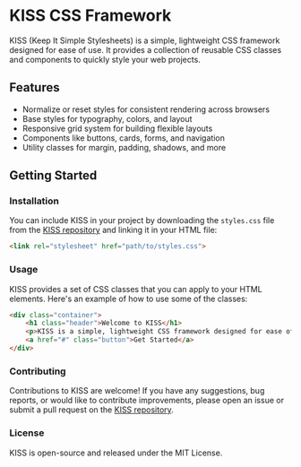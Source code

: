 # KISS CSS Framework

KISS (Keep It Simple Stylesheets) is a simple, lightweight CSS framework designed for ease of use. It provides a collection of reusable CSS classes and components to quickly style your web projects.

## Features

- Normalize or reset styles for consistent rendering across browsers
- Base styles for typography, colors, and layout
- Responsive grid system for building flexible layouts
- Components like buttons, cards, forms, and navigation
- Utility classes for margin, padding, shadows, and more

## Getting Started

### Installation

You can include KISS in your project by downloading the `styles.css` file from the [KISS repository](https://github.com/nikohoffren/kiss-css) and linking it in your HTML file:

```html
<link rel="stylesheet" href="path/to/styles.css">
```

### Usage

KISS provides a set of CSS classes that you can apply to your HTML elements. Here's an example of how to use some of the classes:

```html
<div class="container">
    <h1 class="header">Welcome to KISS</h1>
    <p>KISS is a simple, lightweight CSS framework designed for ease of use. Below are some examples of components you can build using KISS.</p>
    <a href="#" class="button">Get Started</a>
</div>
```

### Contributing

Contributions to KISS are welcome! If you have any suggestions, bug reports, or would like to contribute improvements, please open an issue or submit a pull request on the [KISS repository](https://github.com/nikohoffren/kiss-css).

### License

KISS is open-source and released under the MIT License.
